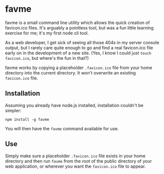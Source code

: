 # favme

favme is a small command line utility which allows the quick creation of
favicon.ico files. It's arguably a pointless tool, but was a fun little learning
exercise for me; it's my first node cli tool.

As a web developer, I get sick of seeing all those 404s in my server console
output, but I rarely care quite enough to go and find a real favicon.ico file
early on in the development of a new site. (Yes, I know I could just `touch
favicon.ico`, but where's the fun in that?)

favme works by copying a placeholder `.favicon.ico` file from your home
directory into the current directory. It won't overwrite an existing
`favicon.ico` file.

## Installation

Assuming you already have node.js installed, installation couldn't be simpler:

    npm install -g favme

You will then have the `favme` command available for use.

## Use

Simply make sure a placeholder `.favicon.ico` file exists in your home directory
and then run `favme` from the root of the public directory of your web
application, or wherever you want the `favicon.ico` file to appear.
